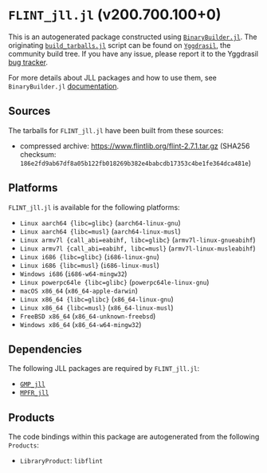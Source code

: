 # `FLINT_jll.jl` (v200.700.100+0)

This is an autogenerated package constructed using [`BinaryBuilder.jl`](https://github.com/JuliaPackaging/BinaryBuilder.jl). The originating [`build_tarballs.jl`](https://github.com/JuliaPackaging/Yggdrasil/blob/c5aef49004c6975e2dadef49a47d742f651aee0e/F/FLINT/build_tarballs.jl) script can be found on [`Yggdrasil`](https://github.com/JuliaPackaging/Yggdrasil/), the community build tree.  If you have any issue, please report it to the Yggdrasil [bug tracker](https://github.com/JuliaPackaging/Yggdrasil/issues).

For more details about JLL packages and how to use them, see `BinaryBuilder.jl` [documentation](https://juliapackaging.github.io/BinaryBuilder.jl/dev/jll/).

## Sources

The tarballs for `FLINT_jll.jl` have been built from these sources:

* compressed archive: https://www.flintlib.org/flint-2.7.1.tar.gz (SHA256 checksum: `186e2fd9ab67df8a05b122fb018269b382e4babcdb17353c4be1fe364dca481e`)

## Platforms

`FLINT_jll.jl` is available for the following platforms:

* `Linux aarch64 {libc=glibc}` (`aarch64-linux-gnu`)
* `Linux aarch64 {libc=musl}` (`aarch64-linux-musl`)
* `Linux armv7l {call_abi=eabihf, libc=glibc}` (`armv7l-linux-gnueabihf`)
* `Linux armv7l {call_abi=eabihf, libc=musl}` (`armv7l-linux-musleabihf`)
* `Linux i686 {libc=glibc}` (`i686-linux-gnu`)
* `Linux i686 {libc=musl}` (`i686-linux-musl`)
* `Windows i686` (`i686-w64-mingw32`)
* `Linux powerpc64le {libc=glibc}` (`powerpc64le-linux-gnu`)
* `macOS x86_64` (`x86_64-apple-darwin`)
* `Linux x86_64 {libc=glibc}` (`x86_64-linux-gnu`)
* `Linux x86_64 {libc=musl}` (`x86_64-linux-musl`)
* `FreeBSD x86_64` (`x86_64-unknown-freebsd`)
* `Windows x86_64` (`x86_64-w64-mingw32`)

## Dependencies

The following JLL packages are required by `FLINT_jll.jl`:

* [`GMP_jll`](https://github.com/JuliaBinaryWrappers/GMP_jll.jl)
* [`MPFR_jll`](https://github.com/JuliaBinaryWrappers/MPFR_jll.jl)

## Products

The code bindings within this package are autogenerated from the following `Products`:

* `LibraryProduct`: `libflint`

